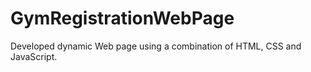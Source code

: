 # GymRegistrationWebPage
Developed dynamic Web page using a combination of HTML, CSS and JavaScript.
